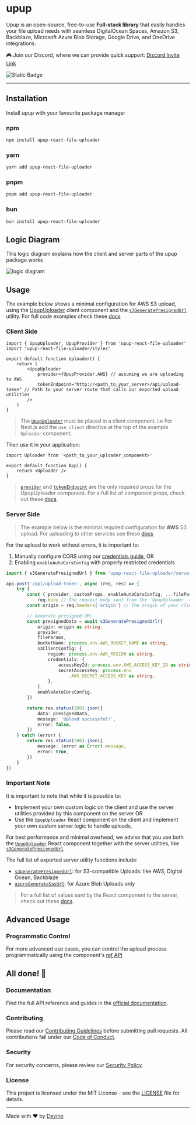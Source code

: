 # upup

Upup is an open-source, free-to-use **Full-stack library** that easily handles your file upload needs with seamless DigitalOcean Spaces, Amazon S3, Backblaze, Microsoft Azure Blob Storage, Google Drive, and OneDrive integrations.

🎮 Join our Discord, where we can provide quick support: [Discord Invite Link](https://discord.gg/ny5WUE9ayc)

![Static Badge](https://img.shields.io/badge/gzipped-206kb-4ba0f6)

---

## Installation

Install upup with your favourite package manager

### npm

```bash
npm install upup-react-file-uploader
```

### yarn

```bash
yarn add upup-react-file-uploader
```

### pnpm

```bash
pnpm add upup-react-file-uploader
```

### bun

```bash
bun install upup-react-file-uploader
```

## Logic Diagram

This logic diagram explains how the client and server parts of the upup package works

![logic diagram](https://i.ibb.co/8gzsPXqp/Screenshot-2025-01-30-at-14-10-24.png)

## Usage

The example below shows a minimal configuration for AWS S3 upload, using the [UpupUploader](https://upup-landing-page.vercel.app/docs/category/upupuploader) client component and the [`s3GeneratePresignedUrl`](https://upup-landing-page.vercel.app/docs/api-reference/s3-generate-presigned-url) utility. For full code examples check these [docs](https://upup-landing-page.vercel.app/docs/code-examples)

### Client Side

```tsx
import { UpupUploader, UpupProvider } from 'upup-react-file-uploader'
import 'upup-react-file-uploader/styles'

export default function Uploader() {
    return (
        <UpupUploader
            provider={UpupProvider.AWS} // assuming we are uploading to AWS
            tokenEndpoint="http://<path_to_your_server>/api/upload-token" // Path to your server route that calls our exported upload utilities
        />
    )
}
```

> The [`UpupUploader`](https://upup-landing-page.vercel.app/docs/category/upupuploader) must be placed in a client component. i.e For Next.js add the `use client` directive at the top of the example `Uploader` component.

Then use it in your application:

```tsx
import Uploader from '<path_to_your_uploader_component>'

export default function App() {
    return <Uploader />
}
```

> [`provider`](https://upup-landing-page.vercel.app/docs/api-reference/upupuploader/required-props#provider) and [`tokenEndpoint`](https://upup-landing-page.vercel.app/docs/api-reference/upupuploader/required-props#tokenendpoint) are the only required props for the UpupUploader component. For a full list of component props, check out these [docs](https://upup-landing-page.vercel.app/docs/category/upupuploader).

### Server Side

> The example below is the minimal required configuration for **AWS** S3 upload. For uploading to other services see these [docs](https://upup-landing-page.vercel.app/docs/code-examples)

For the upload to work without errors, it is important to:

1. Manually configure CORS using our [credentials guide](https://upup-landing-page.vercel.app/docs/credentials-configuration#server-side-configurations), OR
2. Enabling `enableAutoCorsConfig` with properly restricted credentials

```ts
import { s3GeneratePresignedUrl } from 'upup-react-file-uploader/server'

app.post('/api/upload-token', async (req, res) => {
    try {
        const { provider, customProps, enableAutoCorsConfig, ...fileParams } =
            req.body // The request body sent from the `UpupUploader` client component
        const origin = req.headers['origin'] // The origin of your client application

        // Generate presigned URL
        const presignedData = await s3GeneratePresignedUrl({
            origin: origin as string,
            provider,
            fileParams,
            bucketName: process.env.AWS_BUCKET_NAME as string,
            s3ClientConfig: {
                region: process.env.AWS_REGION as string,
                credentials: {
                    accessKeyId: process.env.AWS_ACCESS_KEY_ID as string,
                    secretAccessKey: process.env
                        .AWS_SECRET_ACCESS_KEY as string,
                },
            },
            enableAutoCorsConfig,
        })

        return res.status(200).json({
            data: presignedData,
            message: 'Upload successful!',
            error: false,
        })
    } catch (error) {
        return res.status(500).json({
            message: (error as Error).message,
            error: true,
        })
    }
})
```

### Important Note

It is important to note that while it is possible to:

-   Implement your own custom logic on the client and use the server utilities provided by this component on the server OR
-   Use the `UpupUploader` React component on the client and implement your own custom server logic to handle uploads,

For best performance and minimal overhead, we advise that you use both the [`UpupUploader`](https://upup-landing-page.vercel.app/docs/category/upupuploader) React component together with the server utilities, like [`s3GeneratePresignedUrl`](https://upup-landing-page.vercel.app/docs/api-reference/s3-generate-presigned-url)

The full list of exported server utility functions include:

-   [`s3GeneratePresignedUrl`](https://upup-landing-page.vercel.app/docs/api-reference/s3-generate-presigned-url): for S3-compatible Uploads: like AWS, Digital Ocean, Backblaze
-   [`azureGenerateSasUrl`](https://upup-landing-page.vercel.app/docs/api-reference/azure-generate-sas-url): for Azure Blob Uploads only

> For a full list of values sent by the React component to the server, check out these [docs](https://upup-landing-page.vercel.app/docs/api-reference/upupuploader/required-props#tokenendpoint).

## Advanced Usage

### Programmatic Control

For more advanced use cases, you can control the upload process programmatically using the component's [ref API](https://upup-landing-page.vercel.app/docs/api-reference/upupuploader/ref-api)

## All done! 🎉

### Documentation

Find the full API reference and guides in the [official documentation](https://upup-landing-page.vercel.app/docs).

### Contributing

Please read our [Contributing Guidelines](CONTRIBUTING) before submitting pull requests. All contributions fall under our [Code of Conduct](CODE_OF_CONDUCT).

### Security

For security concerns, please review our [Security Policy](SECURITY).

### License

This project is licensed under the MIT License - see the [LICENSE](LICENSE) file for details.

---

Made with ❤️ by [Devino](https://devino.ca/)
